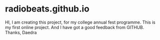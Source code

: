 # radiobeats.github.io
HI,
  I am creating this project, for my college annual fest programme. This is my first online project. And I have got a good feedback from GITHUB.
Thanks,
Daedra
